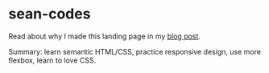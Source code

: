 # sean-codes
 Read about why I made this landing page in my [blog post](https://medium.com/@seanmhurley1988/how-i-learned-to-love-css-480423b3a874). 
 
 Summary: learn semantic HTML/CSS, practice responsive design, use more flexbox, learn to love CSS.
